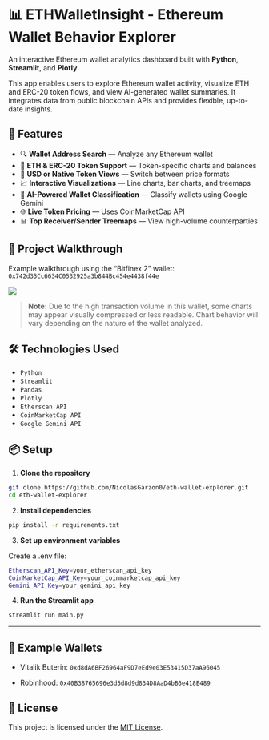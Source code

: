 # 📊 ETHWalletInsight - Ethereum Wallet Behavior Explorer

An interactive Ethereum wallet analytics dashboard built with **Python**, **Streamlit**, and **Plotly**.

This app enables users to explore Ethereum wallet activity, visualize ETH and ERC-20 token flows, and view AI-generated wallet summaries. It integrates data from public blockchain APIs and provides flexible, up-to-date insights.



## 🚀 Features

- 🔍 **Wallet Address Search** — Analyze any Ethereum wallet  
- 💸 **ETH & ERC-20 Token Support** — Token-specific charts and balances  
- 💱 **USD or Native Token Views** — Switch between price formats  
- 📈 **Interactive Visualizations** — Line charts, bar charts, and treemaps  
- 🧠 **AI-Powered Wallet Classification** — Classify wallets using Google Gemini  
- 🌐 **Live Token Pricing** — Uses CoinMarketCap API  
- 📊 **Top Receiver/Sender Treemaps** — View high-volume counterparties



## 🎥 Project Walkthrough

Example walkthrough using the “Bitfinex 2” wallet:
`0x742d35Cc6634C0532925a3b844Bc454e4438f44e`

![](assets/walkthrough.gif)

> **Note:** Due to the high transaction volume in this wallet, some charts may appear visually compressed or less readable. Chart behavior will vary depending on the nature of the wallet analyzed.



## 🛠️ Technologies Used

- `Python`  
- `Streamlit`  
- `Pandas`  
- `Plotly`  
- `Etherscan API`  
- `CoinMarketCap API`  
- `Google Gemini API`



## 📦 Setup

1. **Clone the repository**
```bash
git clone https://github.com/NicolasGarzon0/eth-wallet-explorer.git
cd eth-wallet-explorer
```

2. **Install dependencies**
```bash
pip install -r requirements.txt
```

3. **Set up environment variables**
    
Create a .env file:
```bash
Etherscan_API_Key=your_etherscan_api_key
CoinMarketCap_API_Key=your_coinmarketcap_api_key
Gemini_API_Key=your_gemini_api_key
```

4. **Run the Streamlit app**
```bash
streamlit run main.py
```

---

## 🧪 Example Wallets
* Vitalik Buterin: `0xd8dA6BF26964aF9D7eEd9e03E53415D37aA96045`

* Robinhood: `0x40B38765696e3d5d8d9d834D8AaD4bB6e418E489` 

## 📄 License

This project is licensed under the [MIT License](LICENSE).
